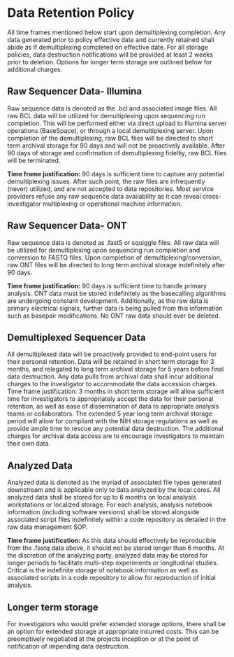 # Data Retention Policy

All time frames mentioned below start upon demultiplexing completion.
Any data generated prior to policy effective date and currently retained shall abide as if demultiplexing completed on effective date. For all storage policies, data destruction notifications will be provided at least 2 weeks prior to deletion. Options for longer term storage are outlined below for additional charges. 

## Raw Sequencer Data- Illumina
Raw sequence data is denoted as the .bcl and associated image files. All raw BCL data will be utilized for demultiplexing upon sequencing run completion. This will be performed either via direct upload to Illumina server operations (BaseSpace), or through a local demultiplexing server. Upon completion of the demultiplexing, raw BCL files will be directed to short term archival storage for 90 days and will not be proactively available. After 90 days of storage and confirmation of demultiplexing fideltiy, raw BCL files will be terminated. 

**Time frame justification:** 90 days is sufficient time to capture any potential demultiplexing issues. After such point, the raw files are infrequently (never) utilized, and are not accepted to data repositories. Most service providers refuse any raw sequence data availability as it can reveal cross-investigator multiplexing or operational machine information. 

## Raw Sequencer Data- ONT
Raw sequence data is denoted as .fast5 or squiggle files. All raw data will be utilized for demultiplexing upon sequencing run completion and conversion to FASTQ files. Upon completion of demultiplexing/conversion, raw ONT files will be directed to long term archival storage indefinitely after 90 days. 

**Time frame justification:** 90 days is sufficient time to handle primary analysis. ONT data must be stored indefinitely as the basecalling algorithms are undergoing constant development. Additionally, as the raw data is primary electrical signals, further data is being pulled from this information such as basepair modifications. No ONT raw data should ever be deleted. 

## Demultiplexed Sequencer Data
All demultiplexed data will be proactively provided to end-point users for their personal retention. Data will be retained in short term storage for 3 months, and relegated to long term archival storage for 5 years before final data destruction. Any data pulls from archival data shall incur additional charges to the investigator to accommodate the data accession charges. 
Time frame justification: 3 months in short term storage will allow sufficient time for investigators to appropriately accept the data for their personal retention, as well as ease of dissemination of data to appropriate analysis teams or collaborators. The extended 5 year long term archival storage period will allow for compliant with the NIH storage regulations as well as provide ample time to rescue any potential data destruction. The additional charges for archival data access are to encourage investigators to maintain their own data.

## Analyzed Data
Analyzed data is denoted as the myriad of associated file types generated downstream and is applicable only to data analyzed by the local cores. All analyzed data shall be stored for up to 6 months on local analysis workstations or localized storage. For each analysis, analysis notebook information (including software versions) shall be stored alongside associated script files indefinitely within a code repository as detailed in the raw data management SOP. 

**Time frame justification:** As this data should effectively be reproducible from the .fastq data above, it should not be stored longer than 6 months. At the discretion of the analyzing party, analyzed data may be stored for longer periods to facilitate multi-step experiments or longitudinal studies. Critical is the indefinite storage of notebook information as well as associated scripts in a code repository to allow for reproduction of initial analysis. 


## Longer term storage
For investigators who would prefer extended storage options, there shall be an option for extended storage at appropriate incurred costs. This can be preemptively negotiated at the projects inception or at the point of notification of impending data destruction. 
